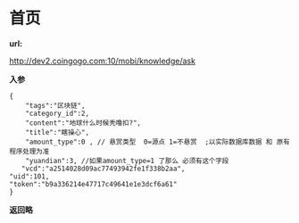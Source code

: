 # 首页 #

**url:**

http://dev2.coingogo.com:10/mobi/knowledge/ask

**入参**

	{
		"tags":"区块链",
		"category_id":2,
		"content":"地球什么时候秃噜扣?",
		"title":"瞎操心",
		"amount_type":0 , // 悬赏类型  0=源点 1=不悬赏  ;以实际数据库数据 和 原有程序处理为准
		"yuandian":3, //如果amount_type=1 了那么 必须有这个字段
       "vcd":"a2514028d09ac77493942fe1f338b2aa",
	"uid":101,
	"token":"b9a336214e47717c49641e1e3dcf6a61"
	}

**返回略**